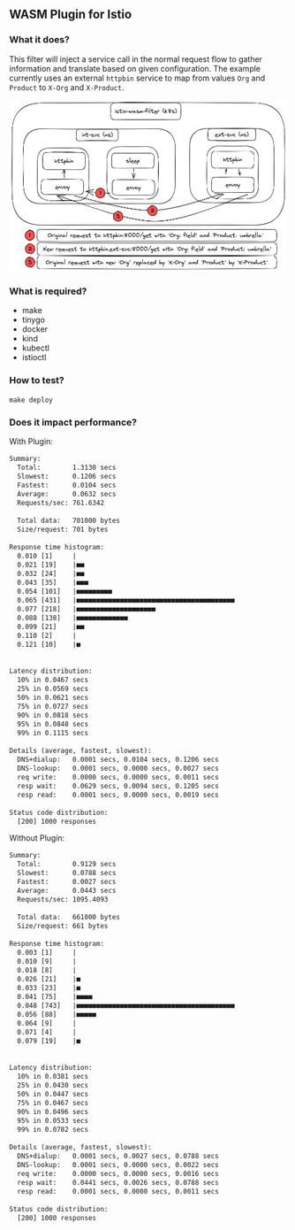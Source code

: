 ## WASM Plugin for Istio

### What it does?

This filter will inject a service call in the normal request flow to gather information and translate based on given configuration.
The example currently uses an external `httpbin` service to map from values `Org` and `Product` to `X-Org` and `X-Product`.

![architecture](./architecture.png)

### What is required?

* make
* tinygo
* docker
* kind
* kubectl
* istioctl

### How to test?

`make deploy`

### Does it impact performance?

With Plugin:

```
Summary:
  Total:        1.3130 secs
  Slowest:      0.1206 secs
  Fastest:      0.0104 secs
  Average:      0.0632 secs
  Requests/sec: 761.6342

  Total data:   701000 bytes
  Size/request: 701 bytes

Response time histogram:
  0.010 [1]     |
  0.021 [19]    |■■
  0.032 [24]    |■■
  0.043 [35]    |■■■
  0.054 [101]   |■■■■■■■■■
  0.065 [431]   |■■■■■■■■■■■■■■■■■■■■■■■■■■■■■■■■■■■■■■■■
  0.077 [218]   |■■■■■■■■■■■■■■■■■■■■
  0.088 [138]   |■■■■■■■■■■■■■
  0.099 [21]    |■■
  0.110 [2]     |
  0.121 [10]    |■


Latency distribution:
  10% in 0.0467 secs
  25% in 0.0569 secs
  50% in 0.0621 secs
  75% in 0.0727 secs
  90% in 0.0818 secs
  95% in 0.0848 secs
  99% in 0.1115 secs

Details (average, fastest, slowest):
  DNS+dialup:   0.0001 secs, 0.0104 secs, 0.1206 secs
  DNS-lookup:   0.0001 secs, 0.0000 secs, 0.0027 secs
  req write:    0.0000 secs, 0.0000 secs, 0.0011 secs
  resp wait:    0.0629 secs, 0.0094 secs, 0.1205 secs
  resp read:    0.0001 secs, 0.0000 secs, 0.0019 secs

Status code distribution:
  [200] 1000 responses
```

Without Plugin: 

```
Summary:
  Total:        0.9129 secs
  Slowest:      0.0788 secs
  Fastest:      0.0027 secs
  Average:      0.0443 secs
  Requests/sec: 1095.4093

  Total data:   661000 bytes
  Size/request: 661 bytes

Response time histogram:
  0.003 [1]     |
  0.010 [9]     |
  0.018 [8]     |
  0.026 [21]    |■
  0.033 [23]    |■
  0.041 [75]    |■■■■
  0.048 [743]   |■■■■■■■■■■■■■■■■■■■■■■■■■■■■■■■■■■■■■■■■
  0.056 [88]    |■■■■■
  0.064 [9]     |
  0.071 [4]     |
  0.079 [19]    |■


Latency distribution:
  10% in 0.0381 secs
  25% in 0.0430 secs
  50% in 0.0447 secs
  75% in 0.0467 secs
  90% in 0.0496 secs
  95% in 0.0533 secs
  99% in 0.0782 secs

Details (average, fastest, slowest):
  DNS+dialup:   0.0001 secs, 0.0027 secs, 0.0788 secs
  DNS-lookup:   0.0001 secs, 0.0000 secs, 0.0022 secs
  req write:    0.0000 secs, 0.0000 secs, 0.0016 secs
  resp wait:    0.0441 secs, 0.0026 secs, 0.0788 secs
  resp read:    0.0001 secs, 0.0000 secs, 0.0011 secs

Status code distribution:
  [200] 1000 responses
```

